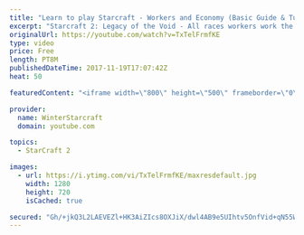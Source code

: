 ```yaml
---
title: "Learn to play Starcraft - Workers and Economy (Basic Guide & Tutorial)"
excerpt: "Starcraft 2: Legacy of the Void - All races workers work the same (mule notwithstanding!)  Wiki on mining: http://wiki.teamliquid.net/starcraft2/Mining_Minerals"
originalUrl: https://youtube.com/watch?v=TxTelFrmfKE
type: video
price: Free
length: PT8M
publishedDateTime: 2017-11-19T17:07:42Z
heat: 50

featuredContent: "<iframe width=\"800\" height=\"500\" frameborder=\"0\" src=\"https://www.youtube.com/embed/TxTelFrmfKE\" allow=\"accelerometer; autoplay; encrypted-media; gyroscope; picture-in-picture\" allowfullscreen></iframe>"

provider:
  name: WinterStarcraft
  domain: youtube.com

topics:
  - StarCraft 2

images:
  - url: https://i.ytimg.com/vi/TxTelFrmfKE/maxresdefault.jpg
    width: 1280
    height: 720
    isCached: true

secured: "Gh/+jkQ3L2LAEVEZl+HK3AiZIcs8OXJiX/dwl4AB9e5UIhtv5OnfVid+qN55Wvw8AayfkMCSScJhwLjeyg0d1jZ59QJ4OnrjTgGRCPA0gV+xzYYkXwBaoE3Vynj6TXY7qh6YMw8lZfL88XcRryOk+xuVc5pyK69vJOPWWoBSX/nplztxI4Zf6dwz71U9Q5nTKg+sOrR6xphNS57DuDmo8Bk6By0BtINyokjC7LJrAyTaqsGgvACSynValKbhctsybI38idrUuRnL5TFFhI6RH7TSdjQ/gNBlsCytaTVPCN9+xucqfovaWia3TetCMGLn20AHhmYnCYnz09CkkYghl3n5FW52Ppuv2mPY70lN+2r+izingAgy4PeE6tuMY1D6tBZYyuglO14usH/2K3ziXNBejl+U+KjhtF/6FBEcVNM=;clyHoja6YjaJgi9FV+Za8A=="
---
```


